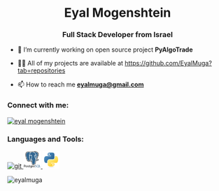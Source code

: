 <h1 align="center">Eyal Mogenshtein</h1>
<h3 align="center">Full Stack Developer from Israel</h3>

- 🌱 I’m currently working on open source project **PyAlgoTrade**

- 👨‍💻 All of my projects are available at https://github.com/EyalMuga?tab=repositories

- 📫 How to reach me **eyalmuga@gmail.com**

<h3 align="left">Connect with me:</h3>
<p align="left">
<a href="https://www.linkedin.com/in/eyal-mogenshtein-578308256" target="blank"><img align="center" src="https://raw.githubusercontent.com/rahuldkjain/github-profile-readme-generator/master/src/images/icons/Social/linked-in-alt.svg" alt="eyal mogenshtein" height="30" width="40" /></a>
</p>

<h3 align="left">Languages and Tools:</h3>
<p align="left"> <a href="https://git-scm.com/" target="_blank" rel="noreferrer"> <img src="https://www.vectorlogo.zone/logos/git-scm/git-scm-icon.svg" alt="git" width="40" height="40"/> </a> <a href="https://www.postgresql.org" target="_blank" rel="noreferrer"> <img src="https://raw.githubusercontent.com/devicons/devicon/master/icons/postgresql/postgresql-original-wordmark.svg" alt="postgresql" width="40" height="40"/> </a> <a href="https://www.python.org" target="_blank" rel="noreferrer"> <img src="https://raw.githubusercontent.com/devicons/devicon/master/icons/python/python-original.svg" alt="python" width="40" height="40"/> </a> </p>


<p><img align="center" src="https://github-readme-stats.vercel.app/api/top-langs?username=eyalmuga&show_icons=true&locale=en&layout=compact" alt="eyalmuga" /></p>
